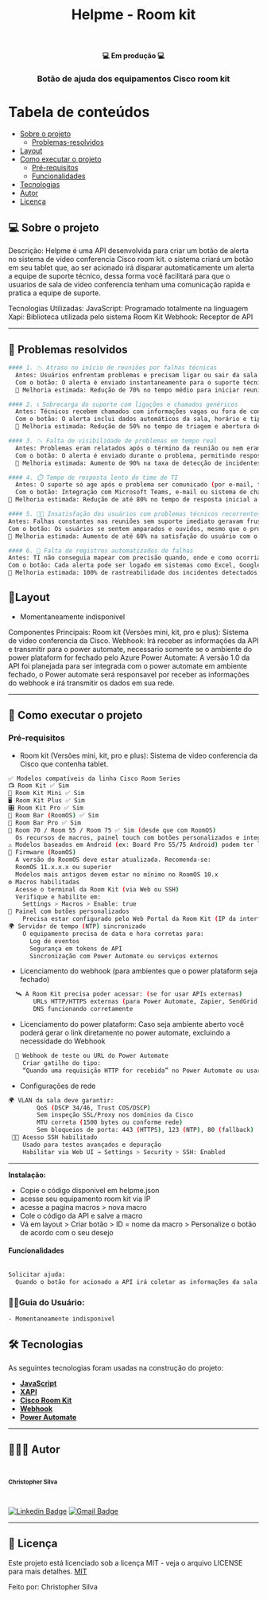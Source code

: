 <h1 align="center">Helpme - Room kit</h1>			
<br>
<h4 align="center"> 💻 Em produção 💻 </h4>
<h3 align="center">Botão de ajuda dos equipamentos Cisco room kit</h3>

Tabela de conteúdos
=================
<!--ts-->
   * [Sobre o projeto](#-sobre-o-projeto)
     * [Problemas-resolvidos](#-problemas-resolvidos)
   * [Layout](#-layout)
   * [Como executar o projeto](#-como-executar-o-projeto)
     * [Pré-requisitos](#pré-requisitos)
     * [Funcionalidades](#funcionalidades)
   * [Tecnologias](#-tecnologias)
   * [Autor](#-autor)
   * [Licença](#-licença)
<!--te-->
## 💻 Sobre o projeto 

Descrição:
Helpme é uma API desenvolvida para criar um botão de alerta no sistema de video conferencia Cisco room kit. o sistema criará um botão em seu tablet que, ao ser acionado irá disparar automaticamente um alerta a equipe de suporte técnico, dessa forma você facilitará para que o usuarios de sala de video conferencia tenham uma comunicação rapida e pratica a equipe de suporte.

Tecnologias Utilizadas:
JavaScript: Programado totalmente na linguagem
Xapi: Biblioteca utilizada pelo sistema Room Kit
Webhook: Receptor de API

---

## 🚧 Problemas resolvidos

```bash
#### 1. 📉 Atraso no início de reuniões por falhas técnicas
  Antes: Usuários enfrentam problemas e precisam ligar ou sair da sala para buscar ajuda.
  Com o botão: O alerta é enviado instantaneamente para o suporte técnico.
  🔺 Melhoria estimada: Redução de 70% no tempo médio para iniciar reuniões com falha técnica.
```
```bash
#### 2. 📞 Sobrecarga do suporte com ligações e chamados genéricos
  Antes: Técnicos recebem chamados com informações vagas ou fora de contexto.
  Com o botão: O alerta inclui dados automáticos da sala, horário e tipo de evento, agilizando o diagnóstico.
  🔺 Melhoria estimada: Redução de 50% no tempo de triagem e abertura de chamado.
```
```bash
#### 3. 📉 Falta de visibilidade de problemas em tempo real
  Antes: Problemas eram relatados após o término da reunião ou nem eram reportados.
  Com o botão: O alerta é enviado durante o problema, permitindo resposta imediata ou coleta de logs em tempo real.
  🔺 Melhoria estimada: Aumento de 90% na taxa de detecção de incidentes em tempo real.
```
```bash
#### 4. ⏱️ Tempo de resposta lento do time de TI
  Antes: O suporte só age após o problema ser comunicado (por e-mail, telefone ou WhatsApp).
  Com o botão: Integração com Microsoft Teams, e-mail ou sistema de chamados garante ação em segundos.
🔺 Melhoria estimada: Redução de até 80% no tempo de resposta inicial a incidentes críticos.
```
```bash
#### 5. 🧑‍💼 Insatisfação dos usuários com problemas técnicos recorrentes
Antes: Falhas constantes nas reuniões sem suporte imediato geravam frustração.
Com o botão: Os usuários se sentem amparados e ouvidos, mesmo que o problema não seja resolvido na hora.
🔺 Melhoria estimada: Aumento de até 60% na satisfação do usuário com o suporte técnico.
```
```bash
#### 6. 🧾 Falta de registros automatizados de falhas
Antes: TI não conseguia mapear com precisão quando, onde e como ocorriam as falhas.
Com o botão: Cada alerta pode ser logado em sistemas como Excel, Google Sheets, Power BI, etc.
🔺 Melhoria estimada: 100% de rastreabilidade dos incidentes detectados via botão.
```

## 🎨Layout

- Momentaneamente indisponivel

Componentes Principais:
Room kit (Versões mini, kit, pro e plus): Sistema de video conferencia da Cisco.
Webhook: Irá receber as informações da API e transmitir para o power automate, necessario somente se o ambiente do power plataform for fechado pelo Azure
Power Automate: A versão 1.0 da API foi planejada para ser integrada com o power automate em ambiente fechado, o Power automate será responsavel por receber as informações do webhook e irá transmitir os dados em sua rede.

---

## 🚀 Como executar o projeto

### Pré-requisitos

- Room kit (Versões mini, kit, pro e plus): Sistema de video conferencia da Cisco que contenha tablet.
```bash
✅ Modelos compatíveis da linha Cisco Room Series
📺 Room Kit ✅ Sim
🎥 Room Kit Mini ✅ Sim
🖥️ Room Kit Plus ✅ Sim
🎛️ Room Kit Pro ✅ Sim
🧠 Room Bar (RoomOS) ✅ Sim
🧠 Room Bar Pro ✅ Sim
🧠 Room 70 / Room 55 / Room 75 ✅ Sim (desde que com RoomOS)
  Os recursos de macros, painel touch com botões personalizados e integração via xAPI estão disponíveis nos seguintes equipamentos:
⚠️ Modelos baseados em Android (ex: Board Pro 55/75 Android) podem ter limitações no suporte a macros e painéis personalizados.
📡 Firmware (RoomOS)
  A versão do RoomOS deve estar atualizada. Recomenda-se: 
  RoomOS 11.x.x.x ou superior
  Modelos mais antigos devem estar no mínimo no RoomOS 10.x
⚙️ Macros habilitadas
  Acesse o terminal da Room Kit (via Web ou SSH)
  Verifique e habilite em:
    Settings > Macros > Enable: true
🔧 Painel com botões personalizados
    Precisa estar configurado pelo Web Portal da Room Kit (IP da interface de admin) Ou carregado via código JSON no endpoint /web/UXConfiguration/Panel
🌍 Servidor de tempo (NTP) sincronizado
    O equipamento precisa de data e hora corretas para:
      Log de eventos
      Segurança em tokens de API
      Sincronização com Power Automate ou serviços externos
```

- Licenciamento do webhook (para ambientes que o power plataform seja fechado)
```bash
  🛰️ A Room Kit precisa poder acessar: (se for usar APIs externas)
       URLs HTTP/HTTPS externas (para Power Automate, Zapier, SendGrid, etc)
       DNS funcionando corretamente
```

- Licenciamento do power plataform: Caso seja ambiente aberto você poderá gerar o link diretamente no power automate, excluindo a necessidade do Webhook
```bash
  🧾 Webhook de teste ou URL do Power Automate
    Criar gatilho do tipo:
    “Quando uma requisição HTTP for recebida” no Power Automate ou usar uma API pública temporária (Webhook.site, RequestBin, etc)
```

- Configurações de rede
```bash
🌍 VLAN da sala deve garantir:
        QoS (DSCP 34/46, Trust COS/DSCP)
        Sem inspeção SSL/Proxy nos domínios da Cisco
        MTU correta (1500 bytes ou conforme rede)
        Sem bloqueios de porta: 443 (HTTPS), 123 (NTP), 80 (fallback)
 🧑‍💻 Acesso SSH habilitado
    Usado para testes avançados e depuração
    Habilitar via Web UI → Settings > Security > SSH: Enabled
```



---
  
<b>Instalação:</b>

- Copie o código disponivel em helpme.json
- acesse seu equipamento room kit via IP
- acesse a pagina macros > nova macro
- Cole o código da API e salve a macro
- Vá em layout > Criar botão > ID = nome da macro > Personalize o botão de acordo com o seu desejo

#### Funcionalidades

```bash

Solicitar ajuda:
  Quando o botão for acionado a API irá coletar as informações da sala salvas previamente e transferir para o power automate via webhook, iniciando o fluxo que irá destinar o contato com a equipe técnica.

```

### 🧑‍💻Guia do Usuário:

``` bash
- Momentaneamente indisponivel
```

## 🛠 Tecnologias

As seguintes tecnologias foram usadas na construção do projeto:

-   **[JavaScript](https://developer.mozilla.org/pt-BR/docs/Web/JavaScript)**
-   **[XAPI](https://xapi.com/)**
-   **[Cisco Room Kit](https://www.cisco.com/c/en/us/support/collaboration-endpoints/spark-room-kit/model.html)**
-   **[Webhook](https://webhook.site/)**
-   **[Power Automate](https://www.microsoft.com/pt-br/power-platform/products/power-automate)**
---

## 🦸🏻‍♂️ Autor

 <br>
  <sub><b><p>Christopher Silva</p></b></sub></a>
 <br />

[![Linkedin Badge](https://img.shields.io/badge/-Christopher%20Silva-blue?style=flat-square&logo=Linkedin&logoColor=white&link=https://www.linkedin.com/in/chris-f-silva//)](https://www.linkedin.com/in/chris-f-silva/) 
[![Gmail Badge](https://img.shields.io/badge/-chrisspfc.silva@gmail.com-c14438?style=flat-square&logo=Gmail&logoColor=white&link=mailto:daniel.rodrigues.soarees@gmail.com)](mailto:chrisspfc.silva@gmail.com)

---

## 📝 Licença

Este projeto está licenciado sob a licença MIT - veja o arquivo LICENSE para mais detalhes. [MIT](./LICENSE)

Feito por: Christopher Silva
</div>
